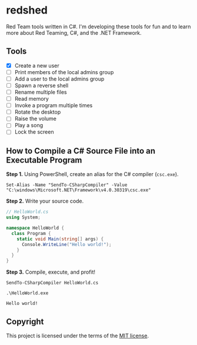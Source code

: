 # redshed
Red Team tools written in C#. I'm developing these tools for fun and to learn more about Red Teaming, C#, and the .NET Framework.

## Tools
- [x] Create a new user
- [ ] Print members of the local admins group
- [ ] Add a user to the local admins group
- [ ] Spawn a reverse shell
- [ ] Rename multiple files
- [ ] Read memory
- [ ] Invoke a program multiple times
- [ ] Rotate the desktop
- [ ] Raise the volume
- [ ] Play a song
- [ ] Lock the screen

## How to Compile a C# Source File into an Executable Program
**Step 1.** Using PowerShell, create an alias for the C# compiler (`csc.exe`). 
```pwsh
Set-Alias -Name "SendTo-CSharpCompiler" -Value "C:\windows\Microsoft.NET\Framework\v4.0.30319\csc.exe"
```

**Step 2.** Write your source code. 
```cs
// HelloWorld.cs
using System;

namespace HelloWorld {
  class Program {
    static void Main(string[] args) {
      Console.WriteLine("Hello world!");
    }
  }
}
```

**Step 3.** Compile, execute, and profit! 
```pwsh
SendTo-CSharpCompiler HelloWorld.cs
```
```pwsh
.\HelloWorld.exe
```
```pwsh
Hello world!
```

## Copyright
This project is licensed under the terms of the [MIT license](/LICENSE).